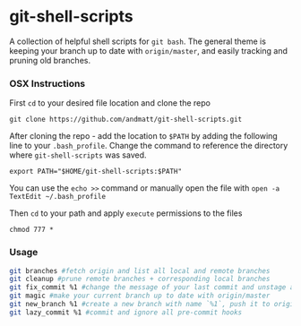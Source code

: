 # git-shell-scripts
A collection of helpful shell scripts for `git bash`. The general theme is keeping your branch up to date with `origin/master`, and easily tracking and pruning old branches.

### OSX Instructions
First `cd` to your desired file location and clone the repo

    git clone https://github.com/andmatt/git-shell-scripts.git

After cloning the repo - add the location to `$PATH` by adding the following line to your `.bash_profile`. Change the command to reference the directory where `git-shell-scripts` was saved.

    export PATH="$HOME/git-shell-scripts:$PATH"

You can use the `echo >>` command or manually open the file with `open -a TextEdit ~/.bash_profile`

Then `cd` to your path and apply `execute` permissions to the files

    chmod 777 *

### Usage

```bash
git branches #fetch origin and list all local and remote branches
git cleanup #prune remote branches + corresponding local branches
git fix_commit %1 #change the message of your last commit and unstage all changes
git magic #make your current branch up to date with origin/master 
git new_branch %1 #create a new branch with name `%1`, push it to origin, and sync with origin/master
git lazy_commit %1 #commit and ignore all pre-commit hooks
```
